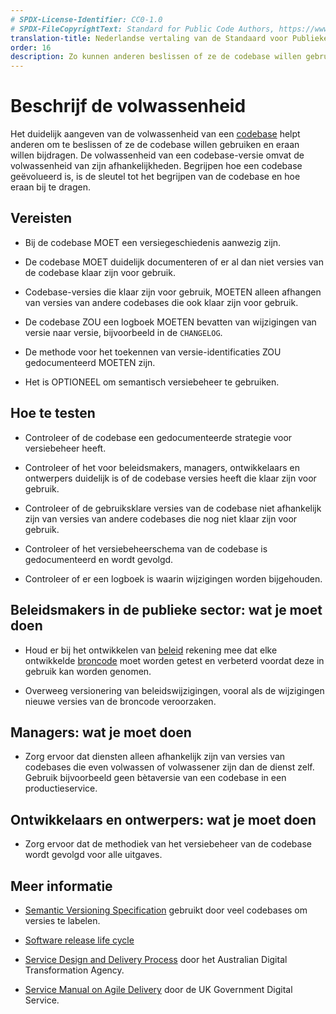 ```yaml
---
# SPDX-License-Identifier: CC0-1.0
# SPDX-FileCopyrightText: Standard for Public Code Authors, https://www.standardforpubliccode.org/AUTHORS.html
translation-title: Nederlandse vertaling van de Standaard voor Publieke Code
order: 16
description: Zo kunnen anderen beslissen of ze de codebase willen gebruiken en eraan willen bijdragen.
---
```


# Beschrijf de volwassenheid

Het duidelijk aangeven van de volwassenheid van een [codebase](../glossary.html#codebase) helpt anderen om te beslissen of ze de codebase willen gebruiken en eraan willen bijdragen. De volwassenheid van een codebase-versie omvat de volwassenheid van zijn afhankelijkheden. Begrijpen hoe een codebase geëvolueerd is, is de sleutel tot het begrijpen van de codebase en hoe eraan bij te dragen.

## Vereisten

- Bij de codebase MOET een versiegeschiedenis aanwezig zijn.

- De codebase MOET duidelijk documenteren of er al dan niet versies van de codebase klaar zijn voor gebruik.

- Codebase-versies die klaar zijn voor gebruik, MOETEN alleen afhangen van versies van andere codebases die ook klaar zijn voor gebruik.

- De codebase ZOU een logboek MOETEN bevatten van wijzigingen van versie naar versie, bijvoorbeeld in de `CHANGELOG`.

- De methode voor het toekennen van versie-identificaties ZOU gedocumenteerd MOETEN zijn.

- Het is OPTIONEEL om semantisch versiebeheer te gebruiken.

## Hoe te testen

- Controleer of de codebase een gedocumenteerde strategie voor versiebeheer heeft.

- Controleer of het voor beleidsmakers, managers, ontwikkelaars en ontwerpers duidelijk is of de codebase versies heeft die klaar zijn voor gebruik.

- Controleer of de gebruiksklare versies van de codebase niet afhankelijk zijn van versies van andere codebases die nog niet klaar zijn voor gebruik.

- Controleer of het versiebeheerschema van de codebase is gedocumenteerd en wordt gevolgd.

- Controleer of er een logboek is waarin wijzigingen worden bijgehouden.

## Beleidsmakers in de publieke sector: wat je moet doen

- Houd er bij het ontwikkelen van [beleid](../glossary.html#beleid) rekening mee dat elke ontwikkelde [broncode](/nl/glossary.html#broncode) moet worden getest en verbeterd voordat deze in gebruik kan worden genomen.

- Overweeg versionering van beleidswijzigingen, vooral als de wijzigingen nieuwe versies van de broncode veroorzaken.

## Managers: wat je moet doen

- Zorg ervoor dat diensten alleen afhankelijk zijn van versies van codebases die even volwassen of volwassener zijn dan de dienst zelf. Gebruik bijvoorbeeld geen bètaversie van een codebase in een productieservice.

## Ontwikkelaars en ontwerpers: wat je moet doen

- Zorg ervoor dat de methodiek van het versiebeheer van de codebase wordt gevolgd voor alle uitgaves.

## Meer informatie

* [Semantic Versioning Specification](https://semver.org/) gebruikt door veel codebases om versies te labelen.

* [Software release life cycle](https://en.wikipedia.org/wiki/Software_release_life_cycle)

* [Service Design and Delivery Process](https://www.dta.gov.au/help-and-advice/build-and-improve-services/service-design-and-delivery-process) door het Australian Digital Transformation Agency.

* [Service Manual on Agile Delivery](https://www.gov.uk/service-manual/agile-delivery) door de UK Government Digital Service.

